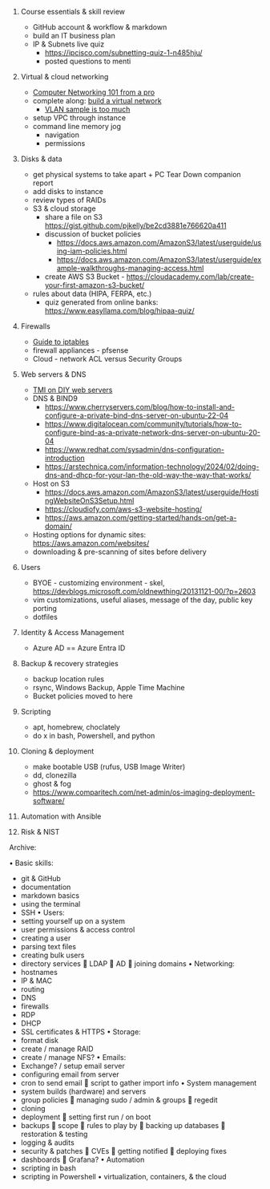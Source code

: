 1.	Course essentials & skill review
    - GitHub account & workflow & markdown
    - build an IT business plan
    - IP & Subnets live quiz
        - https://ipcisco.com/subnetting-quiz-1-n485hju/
        - posted questions to menti
    
2.	Virtual & cloud networking
    - [Computer Networking 101 from a pro](https://iximiuz.com/en/posts/computer-networking-101/)
    - complete along: [build a virtual network](https://labs.iximiuz.com/tutorials/container-networking-from-scratch)
        - [VLAN sample is too much](https://iximiuz.com/en/posts/networking-lab-simple-vlan/)
    - setup VPC through instance
    - command line memory jog
        - navigation
        - permissions
3.	Disks & data
    - get physical systems to take apart + PC Tear Down companion report
    - add disks to instance
    - review types of RAIDs
    - S3 & cloud storage
        - share a file on S3 https://gist.github.com/pjkelly/be2cd3881e766620a411
        - discussion of bucket policies 
            - https://docs.aws.amazon.com/AmazonS3/latest/userguide/using-iam-policies.html 
            - https://docs.aws.amazon.com/AmazonS3/latest/userguide/example-walkthroughs-managing-access.html 
        - create AWS S3 Bucket - https://cloudacademy.com/lab/create-your-first-amazon-s3-bucket/
    - rules about data (HIPA, FERPA, etc.)
        - quiz generated from online banks: https://www.easyllama.com/blog/hipaa-quiz/
4. Firewalls
    - [Guide to iptables](https://iximiuz.com/en/posts/writing-web-server-in-python-sockets/)
    - firewall appliances - pfsense
    - Cloud - network ACL versus Security Groups
5.	Web servers & DNS
    - [TMI on DIY web servers](https://iximiuz.com/en/posts/writing-web-server-in-python-sockets/)
    - DNS & BIND9
        - https://www.cherryservers.com/blog/how-to-install-and-configure-a-private-bind-dns-server-on-ubuntu-22-04
        - https://www.digitalocean.com/community/tutorials/how-to-configure-bind-as-a-private-network-dns-server-on-ubuntu-20-04
        - https://www.redhat.com/sysadmin/dns-configuration-introduction
        - https://arstechnica.com/information-technology/2024/02/doing-dns-and-dhcp-for-your-lan-the-old-way-the-way-that-works/
    - Host on S3 
        - https://docs.aws.amazon.com/AmazonS3/latest/userguide/HostingWebsiteOnS3Setup.html
        - https://cloudiofy.com/aws-s3-website-hosting/ 
        - https://aws.amazon.com/getting-started/hands-on/get-a-domain/ 
    - Hosting options for dynamic sites: https://aws.amazon.com/websites/
    - downloading & pre-scanning of sites before delivery
6.	Users
    - BYOE - customizing environment - skel, https://devblogs.microsoft.com/oldnewthing/20131121-00/?p=2603
    - vim customizations, useful aliases, message of the day, public key porting
    - dotfiles
7.	Identity & Access Management
    - Azure AD == Azure Entra ID
8.	Backup & recovery strategies
    - backup location rules
    - rsync, Windows Backup, Apple Time Machine
    - Bucket policies moved to here
9.	Scripting
    - apt, homebrew, choclately
    - do x in bash, Powershell, and python
10.	Cloning & deployment
    - make bootable USB (rufus, USB Image Writer)
    - dd, clonezilla
    - ghost & fog
    - https://www.comparitech.com/net-admin/os-imaging-deployment-software/ 
11.	Automation with Ansible
12. Risk & NIST





Archive:

•	Basic skills:
-	git & GitHub
-	documentation
-	markdown basics
-	using the terminal
-	SSH
•	Users:
-	setting yourself up on a system
-	user permissions & access control
-	creating a user
-	parsing text files
-	creating bulk users
-	directory services
	LDAP
	AD
	joining domains
•	Networking:
-	hostnames
-	IP & MAC
-	routing
-	DNS
-	firewalls
-	RDP
-	DHCP
-	SSL certificates & HTTPS
•	Storage:
-	format disk
-	create / manage RAID
-	create / manage NFS?
•	Emails:
-	Exchange? / setup email server
-	configuring email from server
-	cron to send email
	script to gather import info
•	System management
-	system builds (hardware) and servers
-	group policies
	managing sudo / admin & groups
	regedit
-	cloning
-	deployment
	setting first run / on boot
-	backups
	scope
	rules to play by
	backing up databases
	restoration & testing
-	logging & audits
-	security & patches
	CVEs
	getting notified
	deploying fixes
-	dashboards
	Grafana?
•	Automation
-	scripting in bash
-	scripting in Powershell
•	virtualization, containers, & the cloud
